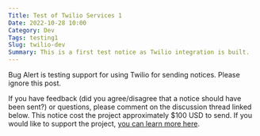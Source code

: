 ```yaml
---
Title: Test of Twilio Services 1
Date: 2022-10-28 10:00
Category: Dev
Tags: testing1
Slug: twilio-dev
Summary: This is a first test notice as Twilio integration is built.
---
```


Bug Alert is testing support for using Twilio for sending notices. Please ignore this post.

If you have feedback (did you agree/disagree that a notice should have been sent?) or questions, please comment on the discussion thread linked below. This notice cost the project approximately $100 USD to send. If you would like to support the project, [you can learn more here](https://bugalert.org/content/pages/financial-support.html).

